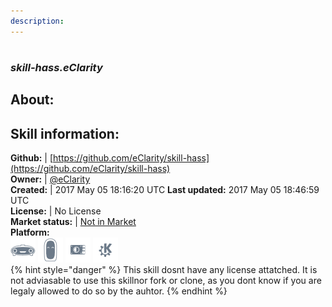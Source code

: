 ```yaml
---    
description:   
---    
```

#   
### _skill-hass.eClarity_  
## About:  


## Skill information:  
**Github:** | [https://github.com/eClarity/skill-hass](https://github.com/eClarity/skill-hass)  
**Owner:** | [@eClarity](https://github.com/eClarity)  
**Created:** | 2017 May 05 18:16:20 UTC  **Last updated:** 2017 May 05 18:46:59 UTC  
**License:** | No License  
**Market status:** | [Not in Market](https://market.mycroft.ai/skill/)  
**Platform:**  
 ![](../.gitbook/assets/mark-1-icon.png)  ![](../.gitbook/assets/mark-2-icon.png)  ![](../.gitbook/assets/picroft-icon.png)  ![](../.gitbook/assets/kde.png)   
{% hint style="danger" %}
This skill dosnt have any license attatched. It is not adviasable to use this skillnor fork or clone, as you dont know if you are legaly allowed to do so by the auhtor.
{% endhint %}
